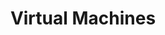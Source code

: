 ---
title: "Virtual Machines"
description: "Akamai Cloud's virtual machine offerings include options for Dedicated, Shared, High Memory, and Premium CPU, as well as GPU and Accelerated CPU deployments."
license: '[CC BY-ND 4.0](https://creativecommons.org/licenses/by-nd/4.0)'
aliases: ['/platform/virtual-machines']
show_on_frontpage: true
---